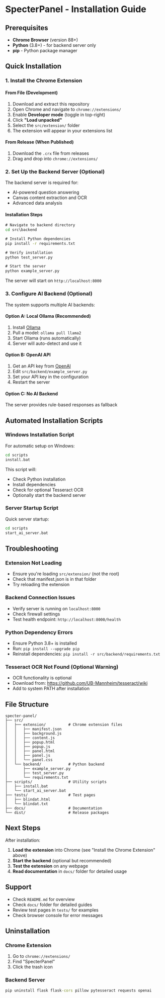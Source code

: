 # SpecterPanel - Installation Guide

## Prerequisites

- **Chrome Browser** (version 88+)
- **Python** (3.8+) - for backend server only
- **pip** - Python package manager

## Quick Installation

### 1. Install the Chrome Extension

#### From File (Development)
1. Download and extract this repository
2. Open Chrome and navigate to `chrome://extensions/`
3. Enable **Developer mode** (toggle in top-right)
4. Click **"Load unpacked"**
5. Select the `src/extension/` folder
6. The extension will appear in your extensions list

#### From Release (When Published)
1. Download the `.crx` file from releases
2. Drag and drop into `chrome://extensions/`

### 2. Set Up the Backend Server (Optional)

The backend server is required for:
- AI-powered question answering
- Canvas content extraction and OCR
- Advanced data analysis

#### Installation Steps

```cmd
# Navigate to backend directory
cd src\backend

# Install Python dependencies
pip install -r requirements.txt

# Verify installation
python test_server.py

# Start the server
python example_server.py
```

The server will start on `http://localhost:8000`

### 3. Configure AI Backend (Optional)

The system supports multiple AI backends:

#### Option A: Local Ollama (Recommended)
1. Install [Ollama](https://ollama.ai)
2. Pull a model: `ollama pull llama2`
3. Start Ollama (runs automatically)
4. Server will auto-detect and use it

#### Option B: OpenAI API
1. Get an API key from [OpenAI](https://platform.openai.com)
2. Edit `src/backend/example_server.py`
3. Set your API key in the configuration
4. Restart the server

#### Option C: No AI Backend
The server provides rule-based responses as fallback

## Automated Installation Scripts

### Windows Installation Script

For automatic setup on Windows:

```cmd
cd scripts
install.bat
```

This script will:
- Check Python installation
- Install dependencies
- Check for optional Tesseract OCR
- Optionally start the backend server

### Server Startup Script

Quick server startup:

```cmd
cd scripts
start_ai_server.bat
```

## Troubleshooting

### Extension Not Loading
- Ensure you're loading `src/extension/` (not the root)
- Check that manifest.json is in that folder
- Try reloading the extension

### Backend Connection Issues
- Verify server is running on `localhost:8000`
- Check firewall settings
- Test health endpoint: `http://localhost:8000/health`

### Python Dependency Errors
- Ensure Python 3.8+ is installed
- Run: `pip install --upgrade pip`
- Reinstall dependencies: `pip install -r src/backend/requirements.txt`

### Tesseract OCR Not Found (Optional Warning)
- OCR functionality is optional
- Download from: https://github.com/UB-Mannheim/tesseract/wiki
- Add to system PATH after installation

## File Structure

```
specter-panel/
├── src/
│   ├── extension/          # Chrome extension files
│   │   ├── manifest.json
│   │   ├── background.js
│   │   ├── content.js
│   │   ├── popup.html
│   │   ├── popup.js
│   │   ├── panel.html
│   │   ├── panel.js
│   │   └── panel.css
│   └── backend/            # Python backend
│       ├── example_server.py
│       ├── test_server.py
│       └── requirements.txt
├── scripts/                # Utility scripts
│   ├── install.bat
│   └── start_ai_server.bat
├── tests/                  # Test pages
│   ├── blindat.html
│   └── blindat.txt
├── docs/                   # Documentation
└── dist/                   # Release packages
```

## Next Steps

After installation:

1. **Load the extension** into Chrome (see "Install the Chrome Extension" above)
2. **Start the backend** (optional but recommended)
3. **Test the extension** on any webpage
4. **Read documentation** in `docs/` folder for detailed usage

## Support

- Check `README.md` for overview
- Check `docs/` folder for detailed guides
- Review test pages in `tests/` for examples
- Check browser console for error messages

## Uninstallation

### Chrome Extension
1. Go to `chrome://extensions/`
2. Find "SpecterPanel"
3. Click the trash icon

### Backend Server
```cmd
pip uninstall flask flask-cors pillow pytesseract requests openai
```
